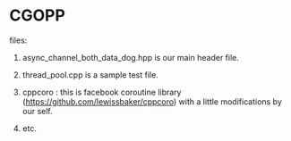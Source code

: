 # CGOPP

files:
1. async\_channel\_both\_data\_dog.hpp is our main header file.
	
2. thread\_pool.cpp is a sample test file.
	
3. cppcoro : this is facebook coroutine library (https://github.com/lewissbaker/cppcoro) with a little modifications by our self.
	
4. etc.
